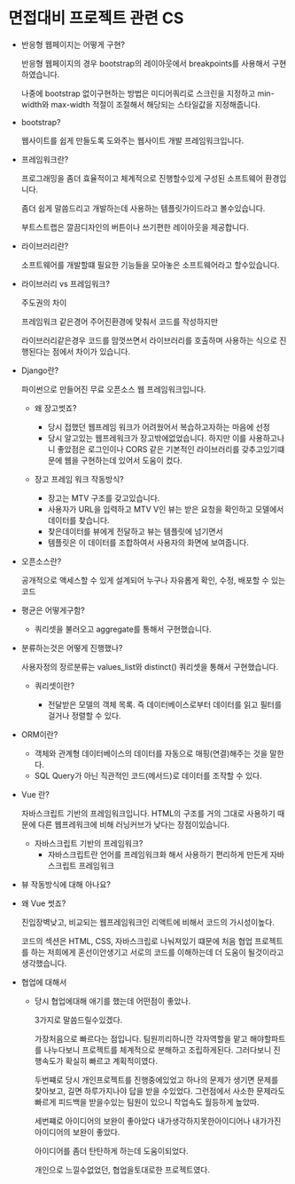 # 면접대비 프로젝트 관련 CS

- 반응형 웹페이지는 어떻게 구현?

  반응형 웹페이지의 경우 bootstrap의 레이아웃에서 breakpoints를  사용해서 구현하였습니다.

  나중에 bootstrap 없이구현하는 방법은 미디어쿼리로 스크린을 지정하고 min-width와 max-width 적절이 조절해서 해당되는 스타일값을 지정해줍니다.



- bootstrap?

   웹사이트를 쉽게 만들도록 도와주는 웹사이트 개발 프레임워크입니다.



- 프레임워크란?

  프로그래밍을 좀더 효율적이고 체계적으로 진행할수있게 구성된 소프트웨어 환경입니다.

  좀더 쉽게 말씀드리고 개발하는데 사용하는 템플릿가이드라고 볼수있습니다.

  부트스트랩은 깔끔디자인의 버튼이나 쓰기편한 레이아웃을 제공합니다.

  

- 라이브러리란?

  소프트웨어를 개발할떄 필요한 기능들을 모아놓은 소프트웨어라고 할수있습니다.



- 라이브러리 vs 프레임워크?

  주도권의 차이

  프레임워크 같은경어 주어진환경에 맞춰서 코드를 작성하지만

  라이브러리같은경우 코드를 맘껏쓰면서 라이브러리를 호출하며 사용하는 식으로 진행된다는 점에서 차이가 있습니다.



- Django란?

  파이썬으로 만들어진 무료 오픈소스 웹 프레임워크입니다. 

  - 왜 장고썻죠?
    - 당시 접했던 웹프레임 워크가 어려웠어서 복습하고자하는 마음에 선정
    - 당시 알고있는 웹프레워크가 장고밖에없었습니다. 하지만 이를 사용하고나니 좋았점은 로그인이나 CORS 같은 기본적인 라이브러리를 갖추고있기떄문에 웹을 구현하는데 있어서 도움이 컸다.

  - 장고 프레임 워크 작동방식?
    - 장고는 MTV 구조를 갖고있습니다.
    - 사용자가 URL을 입력하고 MTV V인 뷰는 받은 요청을 확인하고 모델에서 데이터를 찾습니다.
    - 찾은데이터를 뷰에게 전달하고 뷰는 템플릿에 넘기면서
    - 템플릿은 이 데이터를 조합하여서 사용자의 화면에 보여줍니다.

  



- 오픈소스란?

  공개적으로 액세스할 수 있게 설계되어 누구나 자유롭게 확인, 수정, 배포할 수 있는 코드





- 평균은 어떻게구함?

  - 쿼리셋을 불러오고 aggregate를 통해서 구현했습니다.

- 분류하는것은 어떻게 진행했나?

  사용자정의 장르분류는 values_list와 distinct() 쿼리셋을 통해서 구현했습니다.

  - 쿼리셋이란?

    - 전달받은 모델의 객체 목록. 즉 데이터베이스로부터 데이터를 읽고 필터를 걸거나 정렬할 수 있다.

    

- ORM이란?

  - 객체와 관계형 데이터베이스의 데이터를 자동으로 매핑(연결)해주는 것을 말한다.
  - SQL Query가 아닌 직관적인 코드(메서드)로 데이터를 조작할 수 있다.



- Vue 란?

  자바스크립트 기반의 프레임워크입니다. HTML의 구조를 거의 그대로 사용하기 때문에 다른 웹프레워크에 비해 러닝커브가 낮다는 장점이있습니다.

  - 자바스크립트 기반의 프레임워크?
    - 자바스크립트란 언어를 프레임워크화 해서 사용하기 편리하게 만든게 자바스크립트 프레임워크

  

- 뷰 작동방식에 대해 아나요?

  



- 왜 Vue 썻죠?

  진입장벽낮고, 비교되는 웹프레임워크인 리액트에 비해서 코드의 가시성이높다.

  코드의 섹션은 HTML, CSS, 자바스크립로 나눠져있기 떄문에 처음 협업 프로젝트를 하는 저희에게 혼선이안생기고 서로의 코드를 이해하는데 더 도움이 될것이라고 생각했습니다.



- 협업에 대해서

  - 당시 협업에대해 애기를 했는데 어떤점이 좋았나.

    3가지로 말씀드릴수있겠다.

    가장처음으로 빠르다는 점입니다. 팀원끼리하니깐 각자역할을 맡고 해야할파트를 나누다보니 프로젝트를 체계적으로 분해하고 조립하게된다. 그러다보니 진행속도가 확실히 빠르고 계획적이였다.

    두번쨰로  당시 개인프로젝트를 진행중에있었고 하나의 문제가 생기면 문제를 찾아보고, 길면 하루가지나야 답을 받을 수있었다. 그런점에서 사소한 문제라도 빠르게 피드백을 받을수있는 팀원이 있으니 작업속도 월등하게 높았따.

    세번쨰로 아이디어의 보완이 좋아았다 내가생각하지못한아이디어나 내가가진아이디어의 보완이 좋았다.

    아이디어를 좀더 탄탄하게 하는데 도움이되었다.

    개인으로 느낄수없었던, 협업을토대로한 프로젝트였다.